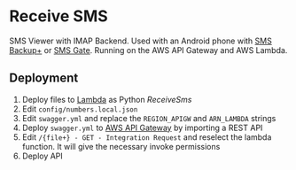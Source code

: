 # Receive SMS

SMS Viewer with IMAP Backend.
Used with an Android phone with [SMS Backup+](https://play.google.com/store/apps/details?id=com.zegoggles.smssync) or [SMS Gate](https://f-droid.org/en/packages/com.github.axet.smsgate/).
Running on the AWS API Gateway and AWS Lambda.

## Deployment

1. Deploy files to [Lambda](https://console.aws.amazon.com/lambda) as Python _ReceiveSms_
2. Edit `config/numbers.local.json`
3. Edit `swagger.yml` and replace the `REGION_APIGW` and `ARN_LAMBDA` strings
4. Deploy `swagger.yml` to [AWS API Gateway](https://console.aws.amazon.com/apigateway) by importing a REST API
5. Edit `/{file+} - GET - Integration Request` and reselect the lambda function. It will give the necessary invoke permissions
6. Deploy API

